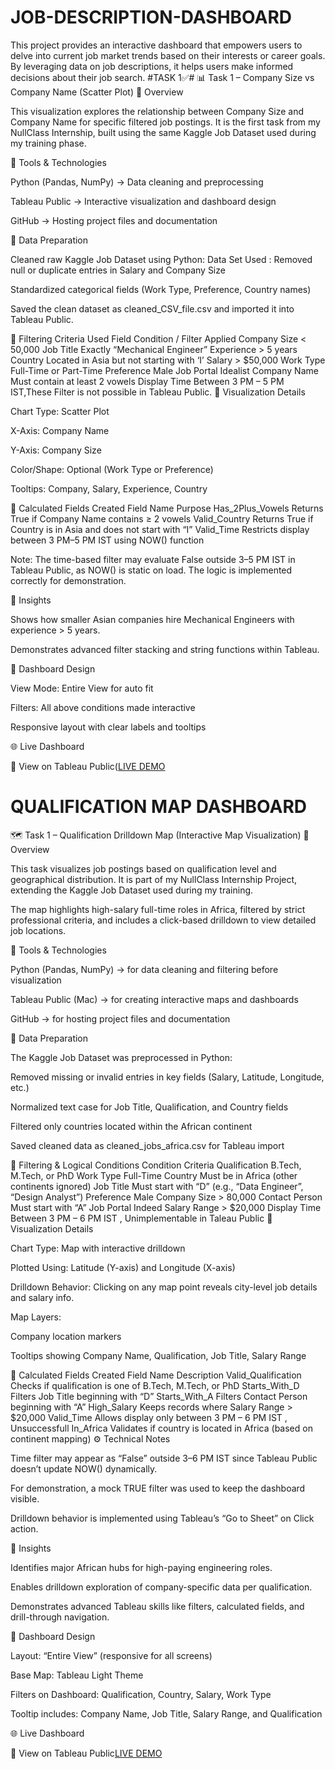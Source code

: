# JOB-DESCRIPTION-DASHBOARD
This project provides an interactive dashboard that empowers users to delve into current job market trends based on their interests or career goals. By leveraging data on job descriptions, it helps users make informed decisions about their job search.
#TASK 1✅#
📊 Task 1 – Company Size vs Company Name (Scatter Plot)
📘 Overview

This visualization explores the relationship between Company Size and Company Name for specific filtered job postings.
It is the first task from my NullClass Internship, built using the same Kaggle Job Dataset used during my training phase.

🧩 Tools & Technologies

Python (Pandas, NumPy) → Data cleaning and preprocessing

Tableau Public → Interactive visualization and dashboard design

GitHub → Hosting project files and documentation

🧹 Data Preparation

Cleaned raw Kaggle Job Dataset using Python:
Data Set Used : [
](https://www.kaggle.com/datasets/ravindrasinghrana/job-description-dataset)
Removed null or duplicate entries in Salary and Company Size

Standardized categorical fields (Work Type, Preference, Country names)

Saved the clean dataset as cleaned_CSV_file.csv and imported it into Tableau Public.

🎯 Filtering Criteria Used
Field	Condition / Filter Applied
Company Size	< 50,000
Job Title	Exactly “Mechanical Engineer”
Experience	> 5 years
Country	Located in Asia but not starting with ‘I’
Salary	> $50,000
Work Type	Full-Time or Part-Time
Preference	Male
Job Portal	Idealist
Company Name	Must contain at least 2 vowels
Display Time	Between 3 PM – 5 PM IST,These Filter is not possible in Tableau Public.
📍 Visualization Details

Chart Type: Scatter Plot

X-Axis: Company Name

Y-Axis: Company Size

Color/Shape: Optional (Work Type or Preference)

Tooltips: Company, Salary, Experience, Country

🧮 Calculated Fields Created
Field Name	Purpose
Has_2Plus_Vowels	Returns True if Company Name contains ≥ 2 vowels
Valid_Country	Returns True if Country is in Asia and does not start with “I”
Valid_Time	Restricts display between 3 PM–5 PM IST using NOW() function

Note: The time-based filter may evaluate False outside 3–5 PM IST in Tableau Public, as NOW() is static on load. The logic is implemented correctly for demonstration.

🧭 Insights

Shows how smaller Asian companies hire Mechanical Engineers with experience > 5 years.

Demonstrates advanced filter stacking and string functions within Tableau.

🧱 Dashboard Design

View Mode: Entire View for auto fit

Filters: All above conditions made interactive

Responsive layout with clear labels and tooltips

🌐 Live Dashboard

🔗 View on Tableau Public([LIVE DEMO](https://public.tableau.com/views/COMPANYSIZEVSCOMPANYMECHASIAIDEALIST/COM_SIZEVSCOM_?:language=en-US&publish=yes&:sid=&:redirect=auth&:display_count=n&:origin=viz_share_link)

 # QUALIFICATION MAP  DASHBOARD
 🗺️ Task 1 – Qualification Drilldown Map (Interactive Map Visualization)
📘 Overview

This task visualizes job postings based on qualification level and geographical distribution.
It is part of my NullClass Internship Project, extending the Kaggle Job Dataset used during my training.

The map highlights high-salary full-time roles in Africa, filtered by strict professional criteria, and includes a click-based drilldown to view detailed job locations.

🧩 Tools & Technologies

Python (Pandas, NumPy) → for data cleaning and filtering before visualization

Tableau Public (Mac) → for creating interactive maps and dashboards

GitHub → for hosting project files and documentation

🧹 Data Preparation

The Kaggle Job Dataset was preprocessed in Python:

Removed missing or invalid entries in key fields (Salary, Latitude, Longitude, etc.)

Normalized text case for Job Title, Qualification, and Country fields

Filtered only countries located within the African continent

Saved cleaned data as cleaned_jobs_africa.csv for Tableau import

🎯 Filtering & Logical Conditions
Condition	Criteria
Qualification	B.Tech, M.Tech, or PhD
Work Type	Full-Time
Country	Must be in Africa (other continents ignored)
Job Title	Must start with “D” (e.g., “Data Engineer”, “Design Analyst”)
Preference	Male
Company Size	> 80,000
Contact Person	Must start with “A”
Job Portal	Indeed
Salary Range	> $20,000
Display Time	Between 3 PM – 6 PM IST , Unimplementable in Taleau Public
📍 Visualization Details

Chart Type: Map with interactive drilldown

Plotted Using: Latitude (Y-axis) and Longitude (X-axis)

Drilldown Behavior: Clicking on any map point reveals city-level job details and salary info.

Map Layers:

Company location markers

Tooltips showing Company Name, Qualification, Job Title, Salary Range

🧮 Calculated Fields Created
Field Name	Description
Valid_Qualification	Checks if qualification is one of B.Tech, M.Tech, or PhD
Starts_With_D	Filters Job Title beginning with “D”
Starts_With_A	Filters Contact Person beginning with “A”
High_Salary	Keeps records where Salary Range > $20,000
Valid_Time	Allows display only between 3 PM – 6 PM IST , Unsuccessfull
In_Africa	Validates if country is located in Africa (based on continent mapping)
⚙️ Technical Notes

Time filter may appear as “False” outside 3–6 PM IST since Tableau Public doesn’t update NOW() dynamically.

For demonstration, a mock TRUE filter was used to keep the dashboard visible.

Drilldown behavior is implemented using Tableau’s “Go to Sheet” on Click action.

🧭 Insights

Identifies major African hubs for high-paying engineering roles.

Enables drilldown exploration of company-specific data per qualification.

Demonstrates advanced Tableau skills like filters, calculated fields, and drill-through navigation.

🧱 Dashboard Design

Layout: “Entire View” (responsive for all screens)

Base Map: Tableau Light Theme

Filters on Dashboard: Qualification, Country, Salary, Work Type

Tooltip includes: Company Name, Job Title, Salary Range, and Qualification

🌐 Live Dashboard

🔗 View on Tableau Public[LIVE DEMO](https://public.tableau.com/shared/CGP9YXCBP?:display_count=n&:origin=viz_share_link)
